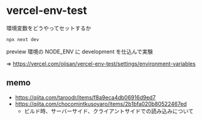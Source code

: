 # vercel-env-test

環境変数をどうやってセットするか

```
npx next dev
```

preview 環境の NODE_ENV に development を仕込んで実験

=> https://vercel.com/ojisan/vercel-env-test/settings/environment-variables

## memo

- https://qiita.com/taroodr/items/f8a9eca4db06916d9ed7
- https://qiita.com/chocomintkusoyaro/items/2b1bfa020b80522467ed
  - ビルド時、サーバーサイド、クライアントサイドでの読み込みについて
